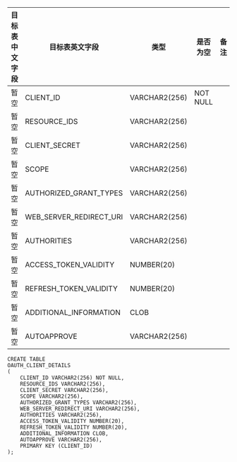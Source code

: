 <!--sec data-title="客户端认证表" data-id="section0" data-show=true ces-->

| 目标表中文字段 | 目标表英文字段                 | 类型            | 是否为空     | 备注   |
| ------- | ----------------------- | ------------- | -------- | ---- |
| 暂空      | CLIENT_ID               | VARCHAR2(256) | NOT NULL |      |
| 暂空      | RESOURCE_IDS            | VARCHAR2(256) |          |      |
| 暂空      | CLIENT_SECRET           | VARCHAR2(256) |          |      |
| 暂空      | SCOPE                   | VARCHAR2(256) |          |      |
| 暂空      | AUTHORIZED_GRANT_TYPES  | VARCHAR2(256) |          |      |
| 暂空      | WEB_SERVER_REDIRECT_URI | VARCHAR2(256) |          |      |
| 暂空      | AUTHORITIES             | VARCHAR2(256) |          |      |
| 暂空      | ACCESS_TOKEN_VALIDITY   | NUMBER(20)    |          |      |
| 暂空      | REFRESH_TOKEN_VALIDITY  | NUMBER(20)    |          |      |
| 暂空      | ADDITIONAL_INFORMATION  | CLOB          |          |      |
| 暂空      | AUTOAPPROVE             | VARCHAR2(256) |          |      |

<!--endsec-->

<!--sec data-title="DDL" data-id="section1" data-show=true ces-->

    CREATE TABLE
    OAUTH_CLIENT_DETAILS
    (
        CLIENT_ID VARCHAR2(256) NOT NULL,
        RESOURCE_IDS VARCHAR2(256),
        CLIENT_SECRET VARCHAR2(256),
        SCOPE VARCHAR2(256),
        AUTHORIZED_GRANT_TYPES VARCHAR2(256),
        WEB_SERVER_REDIRECT_URI VARCHAR2(256),
        AUTHORITIES VARCHAR2(256),
        ACCESS_TOKEN_VALIDITY NUMBER(20),
        REFRESH_TOKEN_VALIDITY NUMBER(20),
        ADDITIONAL_INFORMATION CLOB,
        AUTOAPPROVE VARCHAR2(256),
        PRIMARY KEY (CLIENT_ID)
    );

<!--endsec-->

